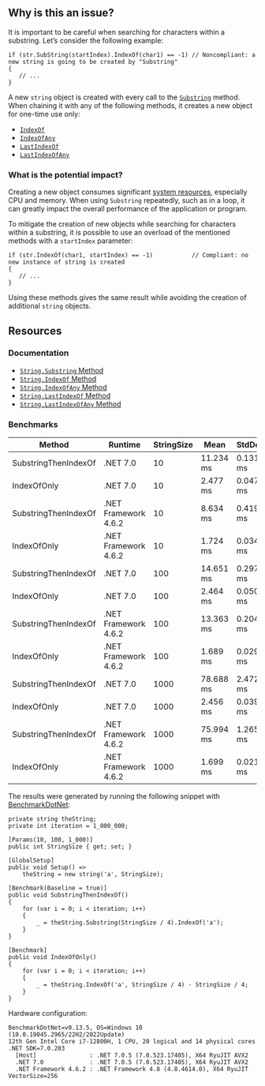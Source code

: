 ## Why is this an issue?

It is important to be careful when searching for characters within a substring. Let’s consider the following example:

    if (str.SubString(startIndex).IndexOf(char1) == -1) // Noncompliant: a new string is going to be created by "Substring"
    {
       // ...
    }

A new `string` object is created with every call to the [`Substring`](https://learn.microsoft.com/en-us/dotnet/api/system.string.substring) method. When chaining it with any of the
following methods, it creates a new object for one-time use only:

-   [`IndexOf`](https://learn.microsoft.com/en-us/dotnet/api/system.string.indexof)
-   [`IndexOfAny`](https://learn.microsoft.com/en-us/dotnet/api/system.string.indexofany)
-   [`LastIndexOf`](https://learn.microsoft.com/en-us/dotnet/api/system.string.lastindexof)
-   [`LastIndexOfAny`](https://learn.microsoft.com/en-us/dotnet/api/system.string.lastindexofany)

### What is the potential impact?

Creating a new object consumes significant [system resources](https://en.wikipedia.org/wiki/System_resource), especially CPU and memory.
When using `Substring` repeatedly, such as in a loop, it can greatly impact the overall performance of the application or program.

To mitigate the creation of new objects while searching for characters within a substring, it is possible to use an overload of the mentioned
methods with a `startIndex` parameter:

    if (str.IndexOf(char1, startIndex) == -1)           // Compliant: no new instance of string is created
    {
       // ...
    }

Using these methods gives the same result while avoiding the creation of additional `string` objects.

## Resources

### Documentation

-   [`String.Substring` Method](https://learn.microsoft.com/en-us/dotnet/api/system.string.substring)
-   [`String.IndexOf` Method](https://learn.microsoft.com/en-us/dotnet/api/system.string.indexof)
-   [`String.IndexOfAny` Method](https://learn.microsoft.com/en-us/dotnet/api/system.string.indexofany)
-   [`String.LastIndexOf` Method](https://learn.microsoft.com/en-us/dotnet/api/system.string.lastindexof)
-   [`String.LastIndexOfAny` Method](https://learn.microsoft.com/en-us/dotnet/api/system.string.lastindexofany)

### Benchmarks

| Method | Runtime | StringSize | Mean | StdDev | Ratio | Allocated |
| --- | --- | --- | --- | --- | --- | --- |
| SubstringThenIndexOf | .NET 7.0 | 10 | 11.234 ms | 0.1319 ms | 1.00 | 40000008 B |
| IndexOfOnly | .NET 7.0 | 10 | 2.477 ms | 0.0473 ms | 0.22 | 2 B |
| SubstringThenIndexOf | .NET Framework 4.6.2 | 10 | 8.634 ms | 0.4195 ms | 1.00 | 48141349 B |
| IndexOfOnly | .NET Framework 4.6.2 | 10 | 1.724 ms | 0.0346 ms | 0.19 | - |
| SubstringThenIndexOf | .NET 7.0 | 100 | 14.651 ms | 0.2977 ms | 1.00 | 176000008 B |
| IndexOfOnly | .NET 7.0 | 100 | 2.464 ms | 0.0501 ms | 0.17 | 2 B |
| SubstringThenIndexOf | .NET Framework 4.6.2 | 100 | 13.363 ms | 0.2044 ms | 1.00 | 176518761 B |
| IndexOfOnly | .NET Framework 4.6.2 | 100 | 1.689 ms | 0.0290 ms | 0.13 | - |
| SubstringThenIndexOf | .NET 7.0 | 1000 | 78.688 ms | 2.4727 ms | 1.00 | 1528000072 B |
| IndexOfOnly | .NET 7.0 | 1000 | 2.456 ms | 0.0397 ms | 0.03 | 2 B |
| SubstringThenIndexOf | .NET Framework 4.6.2 | 1000 | 75.994 ms | 1.2650 ms | 1.00 | 1532637240 B |
| IndexOfOnly | .NET Framework 4.6.2 | 1000 | 1.699 ms | 0.0216 ms | 0.02 | - |

The results were generated by running the following snippet with [BenchmarkDotNet](https://github.com/dotnet/BenchmarkDotNet):

    private string theString;
    private int iteration = 1_000_000;
    
    [Params(10, 100, 1_000)]
    public int StringSize { get; set; }
    
    [GlobalSetup]
    public void Setup() =>
        theString = new string('a', StringSize);
    
    [Benchmark(Baseline = true)]
    public void SubstringThenIndexOf()
    {
        for (var i = 0; i < iteration; i++)
        {
            _ = theString.Substring(StringSize / 4).IndexOf('a');
        }
    }
    
    [Benchmark]
    public void IndexOfOnly()
    {
        for (var i = 0; i < iteration; i++)
        {
            _ = theString.IndexOf('a', StringSize / 4) - StringSize / 4;
        }
    }

Hardware configuration:

    BenchmarkDotNet=v0.13.5, OS=Windows 10 (10.0.19045.2965/22H2/2022Update)
    12th Gen Intel Core i7-12800H, 1 CPU, 20 logical and 14 physical cores
    .NET SDK=7.0.203
      [Host]               : .NET 7.0.5 (7.0.523.17405), X64 RyuJIT AVX2
      .NET 7.0             : .NET 7.0.5 (7.0.523.17405), X64 RyuJIT AVX2
      .NET Framework 4.6.2 : .NET Framework 4.8 (4.8.4614.0), X64 RyuJIT VectorSize=256